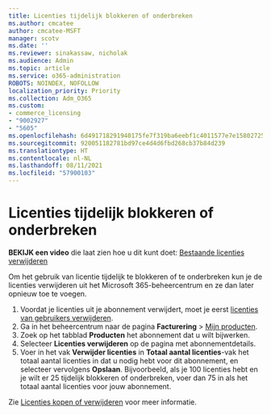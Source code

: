 ```yaml
---
title: Licenties tijdelijk blokkeren of onderbreken
ms.author: cmcatee
author: cmcatee-MSFT
manager: scotv
ms.date: ''
ms.reviewer: sinakassaw, nicholak
ms.audience: Admin
ms.topic: article
ms.service: o365-administration
ROBOTS: NOINDEX, NOFOLLOW
localization_priority: Priority
ms.collection: Adm_O365
ms.custom:
- commerce_licensing
- "9002927"
- "5605"
ms.openlocfilehash: 6d491718291940175fe7f319ba6eebf1c4011577e7e15802725a3c5baa77db25
ms.sourcegitcommit: 920051182781bd97ce4d4d6fbd268cb37b84d239
ms.translationtype: HT
ms.contentlocale: nl-NL
ms.lasthandoff: 08/11/2021
ms.locfileid: "57900103"
---
```

# <a name="suspend-or-pause-licenses"></a>Licenties tijdelijk blokkeren of onderbreken

**BEKIJK een video** die laat zien hoe u dit kunt doet: [Bestaande licenties verwijderen](https://go.microsoft.com/fwlink/p/?linkid=2154938)

Om het gebruik van licentie tijdelijk te blokkeren of te onderbreken kun je de licenties verwijderen uit het Microsoft 365-beheercentrum en ze dan later opnieuw toe te voegen.

1. Voordat je licenties uit je abonnement verwijdert, moet je eerst [licenties van gebruikers verwijderen](https://docs.microsoft.com/microsoft-365/admin/manage/remove-licenses-from-users).
2. Ga in het beheercentrum naar de pagina **Facturering** > [Mijn producten](https://go.microsoft.com/fwlink/p/?linkid=842054).
3. Zoek op het tabblad **Producten** het abonnement dat u wilt bijwerken.
4. Selecteer **Licenties verwijderen** op de pagina met abonnementdetails.
5. Voer in het vak **Verwijder licenties** in **Totaal aantal licenties**-vak het totaal aantal licenties in dat u nodig hebt voor dit abonnement, en selecteer vervolgens **Opslaan**. Bijvoorbeeld, als je 100 licenties hebt en je wilt er 25 tijdelijk blokkeren of onderbreken, voer dan 75 in als het totaal aantal licenties voor jouw abonnement.

Zie [Licenties kopen of verwijderen](https://docs.microsoft.com/microsoft-365/commerce/licenses/buy-licenses) voor meer informatie.